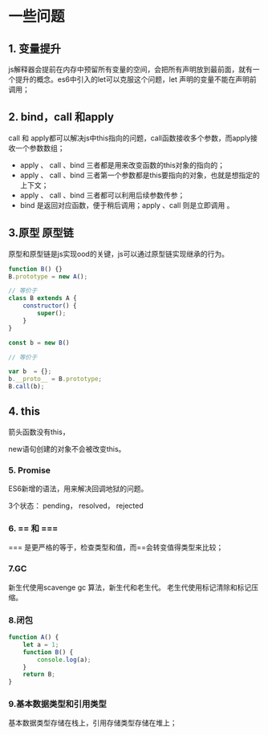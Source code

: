 # 一些问题

## 1. 变量提升

js解释器会提前在内存中预留所有变量的空间，会把所有声明放到最前面，就有一个提升的概念。es6中引入的let可以克服这个问题，let 声明的变量不能在声明前调用；

## 2. bind，call 和apply

call 和 apply都可以解决js中this指向的问题，call函数接收多个参数，而apply接收一个参数数组；

* apply 、 call 、bind 三者都是用来改变函数的this对象的指向的；
* apply 、 call 、bind 三者第一个参数都是this要指向的对象，也就是想指定的上下文；
* apply 、 call 、bind 三者都可以利用后续参数传参；
* bind 是返回对应函数，便于稍后调用；apply 、call 则是立即调用 。

## 3.原型 原型链

原型和原型链是js实现ood的关键，js可以通过原型链实现继承的行为。

```js
function B() {}
B.prototype = new A();

// 等价于
class B extends A {
    constructor() {
        super();
    }
}

const b = new B()

// 等价于

var b  = {};
b.__proto__ = B.prototype;
B.call(b);
```

## 4. this

箭头函数没有this，

new语句创建的对象不会被改变this。

### 5. Promise

ES6新增的语法，用来解决回调地狱的问题。

3个状态： pending， resolved， rejected

### 6. == 和 ===

=== 是更严格的等于，检查类型和值，而==会转变值得类型来比较；

### 7.GC

新生代使用scavenge gc 算法，新生代和老生代。
老生代使用标记清除和标记压缩。

### 8.闭包

```js
function A() {
    let a = 1;
    function B() {
        console.log(a);
    }
    return B;
}
```

### 9.基本数据类型和引用类型

基本数据类型存储在栈上，引用存储类型存储在堆上；

